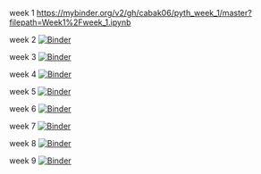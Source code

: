  week 1  https://mybinder.org/v2/gh/cabak06/pyth_week_1/master?filepath=Week1%2Fweek_1.ipynb
 
 week 2 [![Binder](https://mybinder.org/badge_logo.svg)](https://mybinder.org/v2/gh/cabak06/pyth_week_1/master?filepath=week_2)
 
 week 3 [![Binder](https://mybinder.org/badge_logo.svg)](https://mybinder.org/v2/gh/cabak06/pyth_week_1/master?filepath=week_3)
 
 week 4 [![Binder](https://mybinder.org/badge_logo.svg)](https://mybinder.org/v2/gh/cabak06/pyth_week_1/master?filepath=week_4)
 
 week 5 [![Binder](https://mybinder.org/badge_logo.svg)](https://mybinder.org/v2/gh/cabak06/pyth_week_1/master?filepath=week_5)
 
 week 6 [![Binder](https://mybinder.org/badge_logo.svg)](https://mybinder.org/v2/gh/cabak06/pyth_week_1/master?filepath=week_6)
  
 week 7 [![Binder](https://mybinder.org/badge_logo.svg)](https://mybinder.org/v2/gh/cabak06/pyth_week_1/master?filepath=week_7)
 
 week 8 [![Binder](https://mybinder.org/badge_logo.svg)](https://mybinder.org/v2/gh/cabak06/pyth_week_1/master?filepath=week_8)

 week 9 [![Binder](https://mybinder.org/badge_logo.svg)](https://mybinder.org/v2/gh/cabak06/pyth_week_1/HEAD?filepath=week_9)
